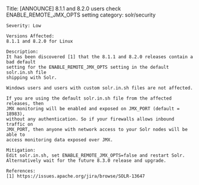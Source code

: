Title: [ANNOUNCE] 8.1.1 and 8.2.0 users check ENABLE_REMOTE_JMX_OPTS setting
category: solr/security

    Severity: Low

    Versions Affected:
    8.1.1 and 8.2.0 for Linux

    Description:
    It has been discovered [1] that the 8.1.1 and 8.2.0 releases contain a bad default
    setting for the ENABLE_REMOTE_JMX_OPTS setting in the default solr.in.sh file
    shipping with Solr.

    Windows users and users with custom solr.in.sh files are not affected.

    If you are using the default solr.in.sh file from the affected releases, then
    JMX monitoring will be enabled and exposed on JMX_PORT (default = 18983),
    without any authentication. So if your firewalls allows inbound traffic on
    JMX_PORT, then anyone with network access to your Solr nodes will be able to
    access monitoring data exposed over JMX.

    Mitigation:
    Edit solr.in.sh, set ENABLE_REMOTE_JMX_OPTS=false and restart Solr.
    Alternatively wait for the future 8.3.0 release and upgrade.

    References:
    [1] https://issues.apache.org/jira/browse/SOLR-13647

